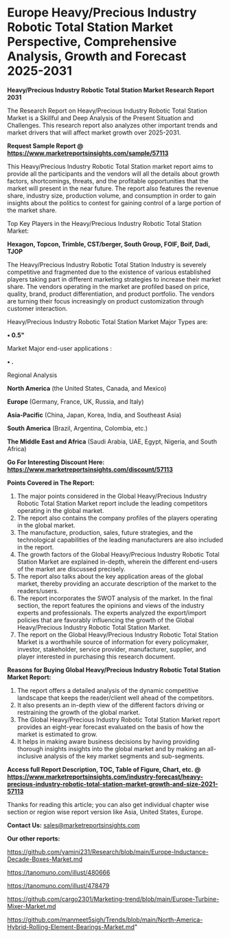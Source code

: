 # Europe Heavy/Precious Industry Robotic Total Station Market Perspective, Comprehensive Analysis, Growth and Forecast 2025-2031

<strong>Heavy/Precious Industry Robotic Total Station Market Research Report 2031</strong>

The Research Report on Heavy/Precious Industry Robotic Total Station Market is a Skillful and Deep Analysis of the Present Situation and Challenges. This research report also analyzes other important trends and market drivers that will affect market growth over 2025-2031.

<strong>Request Sample Report @ <a href=https://www.marketreportsinsights.com/sample/57113>https://www.marketreportsinsights.com/sample/57113</a></strong>

This Heavy/Precious Industry Robotic Total Station market report aims to provide all the participants and the vendors will all the details about growth factors, shortcomings, threats, and the profitable opportunities that the market will present in the near future. The report also features the revenue share, industry size, production volume, and consumption in order to gain insights about the politics to contest for gaining control of a large portion of the market share.

Top Key Players in the Heavy/Precious Industry Robotic Total Station Market:

<strong>Hexagon, Topcon, Trimble, CST/berger, South Group, FOIF, Boif, Dadi, TJOP</strong>

The Heavy/Precious Industry Robotic Total Station Industry is severely competitive and fragmented due to the existence of various established players taking part in different marketing strategies to increase their market share. The vendors operating in the market are profiled based on price, quality, brand, product differentiation, and product portfolio. The vendors are turning their focus increasingly on product customization through customer interaction.

Heavy/Precious Industry Robotic Total Station Market Major Types are:

<strong>• 0.5&#34;</strong>

Market Major end-user applications :

<strong>• .</strong>

Regional Analysis

</u><strong><b>North America</b></strong> (the United States, Canada, and Mexico)

<strong><b>Europe </b></strong>(Germany, France, UK, Russia, and Italy)

<strong><b>Asia-Pacific</b></strong> (China, Japan, Korea, India, and Southeast Asia)

<strong><b>South America</b></strong> (Brazil, Argentina, Colombia, etc.)

<strong><b>The Middle East and Africa</b></strong> (Saudi Arabia, UAE, Egypt, Nigeria, and South Africa)

<strong>Go For Interesting Discount Here: <a href=https://www.marketreportsinsights.com/discount/57113>https://www.marketreportsinsights.com/discount/57113</a></strong>

<strong>Points Covered in The Report:</strong>
<ol>
  <li>The major points considered in the Global Heavy/Precious Industry Robotic Total Station Market report include the leading competitors operating in the global market.</li>
  <li>The report also contains the company profiles of the players operating in the global market.</li>
  <li>The manufacture, production, sales, future strategies, and the technological capabilities of the leading manufacturers are also included in the report.</li>
  <li>The growth factors of the Global Heavy/Precious Industry Robotic Total Station Market are explained in-depth, wherein the different end-users of the market are discussed precisely.</li>
  <li>The report also talks about the key application areas of the global market, thereby providing an accurate description of the market to the readers/users.</li>
  <li>The report incorporates the SWOT analysis of the market. In the final section, the report features the opinions and views of the industry experts and professionals. The experts analyzed the export/import policies that are favorably influencing the growth of the Global Heavy/Precious Industry Robotic Total Station Market.</li>
  <li>The report on the Global Heavy/Precious Industry Robotic Total Station Market is a worthwhile source of information for every policymaker, investor, stakeholder, service provider, manufacturer, supplier, and player interested in purchasing this research document.</li>
</ol>
<strong>Reasons for Buying Global Heavy/Precious Industry Robotic Total Station Market Report:</strong>

<ol>
  <li>The report offers a detailed analysis of the dynamic competitive landscape that keeps the reader/client well ahead of the competitors.</li>
  <li>It also presents an in-depth view of the different factors driving or restraining the growth of the global market.</li>
  <li>The Global Heavy/Precious Industry Robotic Total Station Market report provides an eight-year forecast evaluated on the basis of how the market is estimated to grow.</li>
  <li>It helps in making aware business decisions by having providing thorough insights insights into the global market and by making an all-inclusive analysis of the key market segments and sub-segments.</li>
</ol>
<strong>Access full Report Description, TOC, Table of Figure, Chart, etc. @ <a href=https://www.marketreportsinsights.com/industry-forecast/heavy-precious-industry-robotic-total-station-market-growth-and-size-2021-57113>https://www.marketreportsinsights.com/industry-forecast/heavy-precious-industry-robotic-total-station-market-growth-and-size-2021-57113</a></strong>


Thanks for reading this article; you can also get individual chapter wise section or region wise report version like Asia, United States, Europe.

<strong>Contact Us:</strong>
sales@marketreportsinsights.com

<strong>Our other reports:</strong>

<a href=https://github.com/yamini231/Research/blob/main/Europe-Inductance-Decade-Boxes-Market.md>https://github.com/yamini231/Research/blob/main/Europe-Inductance-Decade-Boxes-Market.md</a>

<a href=https://tanomuno.com/illust/480666>https://tanomuno.com/illust/480666</a>

<a href=https://tanomuno.com/illust/478479>https://tanomuno.com/illust/478479</a>

<a href=https://github.com/cargo2301/Marketing-trend/blob/main/Europe-Turbine-Mixer-Market.md>https://github.com/cargo2301/Marketing-trend/blob/main/Europe-Turbine-Mixer-Market.md</a>

<a href=https://github.com/manmeet5sigh/Trends/blob/main/North-America-Hybrid-Rolling-Element-Bearings-Market.md>https://github.com/manmeet5sigh/Trends/blob/main/North-America-Hybrid-Rolling-Element-Bearings-Market.md</a>"
